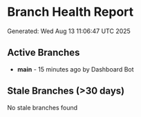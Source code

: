 # Branch Health Report
Generated: Wed Aug 13 11:06:47 UTC 2025

## Active Branches
- **main** - 15 minutes ago by Dashboard Bot

## Stale Branches (>30 days)
No stale branches found
